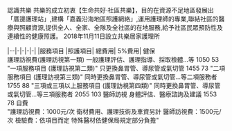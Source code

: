 認識共樂
共樂的成立初衷【生命共好‧社區共樂】，目的在資源不足地區發展出「厝邊護理站」,建構「嘉義沿海地區照護網絡」,運用護理師的專業,聯結社區的醫療與照顧資源,提供全人、全家、全隊及全社區的在地服務,給予社區民眾預防性及連續性的健康照護。
2018年11月11日設立共樂居家護理所

|--|-|-|-|-|
|服務項目	|照護項目|	總費用|	5%費用|
健保			
護理訪視費(護理訪視第一類)	一般護理評估、護理指導、採取檢體…等	1050	53
"一項服務項目
(護理訪視第二類)"	只更換鼻胃管、導尿管或氣切管	1455	73
"二項服務項目
(護理訪視第三類)"	同時更換鼻胃管、導尿管或氣切管…等二項服務者	1755	88
"三項或三項以上服務項目
(護理訪視第四類)"	同時更換鼻胃管、導尿管或氣切管…等三項服務者	2055	103
醫師訪視	身體評估、醫療諮詢及建議	1553	78
自費			
"護理訪視費：1000元/次                   衛材費用、護理技術及車資另計
醫師訪視費：1500元/次                   檢驗費：依項目而定
特殊醫材依健保局規定部分負擔"			